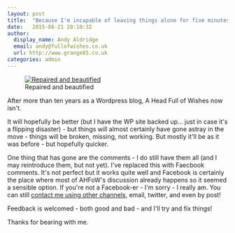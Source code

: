 ```yaml
---
layout: post
title:  "Because I'm incapable of leaving things alone for five minutes..."
date:   2015-08-21 20:10:32
author:
  display_name: Andy Aldridge
  email: andy@fullofwishes.co.uk
  url: http://www.grange85.co.uk
categories: admin
---
```

<figure class="aligncenter"><a data-flickr-embed="true" data-header="false" data-footer="false" data-context="false"  href="https://www.flickr.com/photos/grange85/15577399435/in/photolist-pJwf9k-9PN9Bf-4mZktJ" title="Repaired and beautified"><img src="https://media.fullofwishes.co.uk/flickr-downloads/15577399435_caf11ed96c_c.jpg" alt="Repaired and beautified"></a><figcaption>Repaired and beautified</figcaption></figure>

After more than ten years as a Wordpress blog, A Head Full of Wishes now isn't.

It will hopefully be better (but I have the WP site backed up... just in case it's a flipping disaster) - but things will almost certainly have gone astray in the move - things will be broken, missing, not working. But mostly it'll be as it was before - but hopefully quicker.

One thing that has gone are the comments - I do still have them all (and I may reintroduce them, but not yet). I've replaced this with Faecbook comments. It's not perfect but it works quite well and Facebook is certainly the place where most of AHFoW's discussion already happens so it seemed a sensible option. If you're not a Facebook-er - I'm sorry - I really am. You can still [contact me using other channels](/about/), email, twitter, and even by post!

Feedback is welcomed - both good and bad - and I'll try and fix things!

Thanks for bearing with me.
